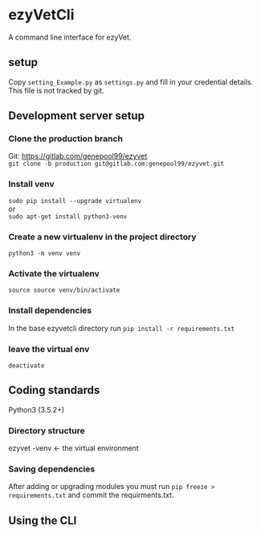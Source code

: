 # ezyVetCli

A command line interface for ezyVet.

## setup
Copy `setting_Example.py` as `settings.py` and fill in your credential details.
This file is not tracked by git.

## Development server setup
### Clone the production branch
Git: https://gitlab.com/genepool99/ezyvet  
`git clone -b production git@gitlab.com:genepool99/ezyvet.git`  

### Install venv
`sudo pip install --upgrade virtualenv`  
or  
`sudo apt-get install python3-venv`  

### Create a new virtualenv in the project directory
`python3 -m venv venv`

### Activate the virtualenv
`source source venv/bin/activate`

### Install dependencies
In the base ezyvetcli directory run
`pip install -r requirements.txt`  

### leave the virtual env
`deactivate`  

## Coding standards
Python3 (3.5.2+)  

### Directory structure
ezyvet
  -venv       <- the virtual environment

### Saving dependencies
After adding or upgrading modules you must run `pip freeze > requirements.txt` and commit the requirments.txt.

## Using the CLI
